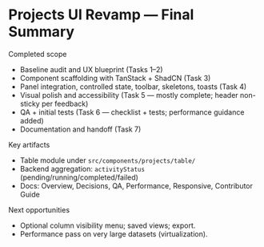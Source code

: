 # Projects UI Revamp — Final Summary

Completed scope
- Baseline audit and UX blueprint (Tasks 1–2)
- Component scaffolding with TanStack + ShadCN (Task 3)
- Panel integration, controlled state, toolbar, skeletons, toasts (Task 4)
- Visual polish and accessibility (Task 5 — mostly complete; header non-sticky per feedback)
- QA + initial tests (Task 6 — checklist + tests; performance guidance added)
- Documentation and handoff (Task 7)

Key artifacts
- Table module under `src/components/projects/table/`
- Backend aggregation: `activityStatus` (pending/running/completed/failed)
- Docs: Overview, Decisions, QA, Performance, Responsive, Contributor Guide

Next opportunities
- Optional column visibility menu; saved views; export.
- Performance pass on very large datasets (virtualization).

